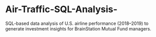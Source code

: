 # Air-Traffic-SQL-Analysis-
SQL-based data analysis of U.S. airline performance (2018–2019) to generate investment insights for BrainStation Mutual Fund managers.
